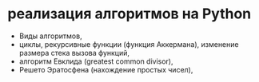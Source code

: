 # реализация алгоритмов на Python

 - Виды алгоритмов,
 - циклы, рекурсивные функции (функция Аккермана), изменение размера стека вызова функций,
 - алгоритм Евклида (greatest common divisor),
 - Решето Эратосфена (нахождение простых чисел),
 
